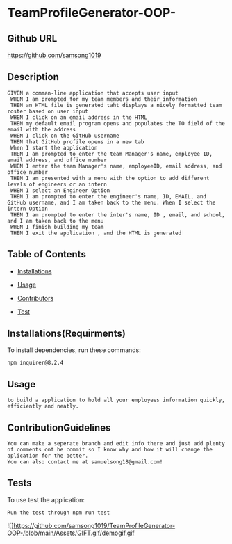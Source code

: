 # TeamProfileGenerator-OOP-

## Github URL 

https://github.com/samsong1019

## Description 
```
GIVEN a comman-line application that accepts user input
 WHEN I am prompted for my team members and their information
 THEN an HTML file is generated taht displays a nicely formatted team roster based on user input
 WHEN I click on an email address in the HTML
 THEN my default email program opens and populates the TO field of the email with the address
 WHEN I click on the GitHub username
 THEN that GitHub profile opens in a new tab
 When I start the application
 THEN I am prompted to enter the team Manager's name, employee ID, email address, and office number
 WHEN I enter the team Manager's name, employeeID, email address, and office number
 THEN I am presented with a menu with the option to add different levels of engineers or an intern
 WHEN I select an Engineer Option 
 THEN I am prompted to enter the engineer's name, ID, EMAIL, and GitHub username, and I am taken back to the menu. When I select the  intern Option
 THEN I am prompted to enter the inter's name, ID , email, and school, and I am taken back to the menu
 WHEN I finish building my team
 THEN I exit the application , and the HTML is generated
```
## Table of Contents 
* [Installations](#Installations(Requirments))
* [Usage](#usage)

* [Contributors](#ContributionGuidelines)
* [Test](#Tests)
## Installations(Requirments) 
To install dependencies, run these commands:
```
npm inquirer@8.2.4
```

## Usage 
```
to build a application to hold all your employees information quickly, efficiently and neatly.
```

## ContributionGuidelines
```
You can make a seperate branch and edit info there and just add plenty of comments ont he commit so I know why and how it will change the aplication for the better.
You can also contact me at samuelsong18@gmail.com!
```

## Tests 
To use test the application:
```
Run the test through npm run test
```
![]https://github.com/samsong1019/TeamProfileGenerator-OOP-/blob/main/Assets/GIFT.gif/demogif.gif
